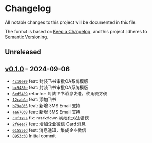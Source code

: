 # Changelog

All notable changes to this project will be documented in this file.

The format is based on [Keep a Changelog](https://keepachangelog.com/en/1.0.0/), and this project adheres to [Semantic Versioning](https://semver.org/spec/v2.0.0.html).

## Unreleased

## [v0.1.0](https://github.com/Duke1616/enotify/releases/tag/v0.1.0) - 2024-09-06

- [`4c10e89`](https://github.com/Duke1616/enotify/commit/4c10e891fbf262664bb196bb7a30683ac59e13b3) feat: 封装飞书审批OA系统模版
- [`bc9486e`](https://github.com/Duke1616/enotify/commit/bc9486e9fbee4a9adfe8dd4e15c17c8378455346) feat: 封装飞书审批OA系统模版
- [`6ed5409`](https://github.com/Duke1616/enotify/commit/6ed5409c32fa696b82b47183893162c6c39768b1) refactor: 封装飞书消息发送，使用更方便
- [`12cab9a`](https://github.com/Duke1616/enotify/commit/12cab9a7547cdf374ecaa8c494f98642531722fd) feat: 添加飞书
- [`b79a865`](https://github.com/Duke1616/enotify/commit/b79a8651347ab5c27d0b28674bb37d1007bfec3b) feat: 新增 SMS Email 支持
- [`aa67058`](https://github.com/Duke1616/enotify/commit/aa6705868f17fe51fa20e3f1de93035d900c8af1) feat: 新增 SMS Email 支持
- [`c4f18ca`](https://github.com/Duke1616/enotify/commit/c4f18cab4131527daf9d8bd0a3556379dcdae7a4) fix: markdown 初始化方法错误
- [`2f6eec7`](https://github.com/Duke1616/enotify/commit/2f6eec75f62c87c0cd8785cffc4a0f80ce9272c9) feat: 增加企业微信 Card 消息
- [`615550d`](https://github.com/Duke1616/enotify/commit/615550d25a4b53ecd199ad3a5c964554519f776f) fest: 消息通知，集成企业微信
- [`8953c68`](https://github.com/Duke1616/enotify/commit/8953c68eab9dd32abe1300d5aa2453662b1f7071) Initial commit
